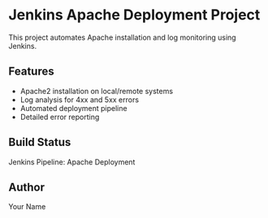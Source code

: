# Jenkins Apache Deployment Project

This project automates Apache installation and log monitoring using Jenkins.

## Features
- Apache2 installation on local/remote systems
- Log analysis for 4xx and 5xx errors
- Automated deployment pipeline
- Detailed error reporting

## Build Status
Jenkins Pipeline: Apache Deployment

## Author
Your Name
